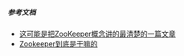##### 参考文档
- [这可能是把ZooKeeper概念讲的最清楚的一篇文章
](http://developer.51cto.com/art/201809/583184.htm)
- [Zookeeper到底是干嘛的](https://www.cnblogs.com/ultranms/p/9585191.html)